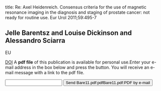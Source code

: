 title: Re: Axel Heidenreich. Consensus criteria for the use of magnetic resonance imaging in the diagnosis and staging of prostate cancer: not ready for routine use. Eur Urol 2011;59:495-7

## Jelle Barentsz and Louise Dickinson and Alessandro Sciarra
EU

<a href="https://doi.org/10.1016/j.eururo.2011.03.013">DOI</a>
A <b>pdf file</b> of this publication is available for personal use.Enter your e-mail address in the box below and press the button. You will receive an e-mail message with a link to the pdf file.
<form action="sender.php">  <input type="text" name="email">  <input type="submit" value="Send Bare11.pdf:pdfBare11.pdf:PDF by e-mail"></form>